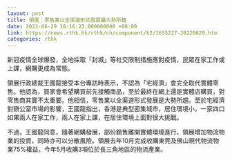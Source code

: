 ```yaml
---
layout: post
title: 領展：零售業以全渠道形式發展屬大勢所趨
date: 2022-06-29 10:16:23.000000000 +08:00
link: https://news.rthk.hk/rthk/ch/component/k2/1655227-20220629.htm
categories: rthk
---
```


新冠疫情全球爆發，全地採取「封城」等社交限制措施應對疫情，民眾在家工作或上課，網購更成為常態。

領展行政總裁王國龍接受本台專訪時表示，不認為「宅經濟」會完全取代實體零售。他認為，買家會希望購買前先接觸商品，至於最終在網上還是實體店購買，對零售商其實不太重要。他相信，零售業以全渠道形式發展是大勢所趨。至於宅經濟對辧公室市場的影響，王國龍指出，香港是典型密集城市，居住環境小，一家四口如果兩人在家工作，兩人在家上課，在居住環境上面對很大挑戰。

不過，王國龍同意，隨著網購發展，部份銷售離開實體環境進行，領展增加物流物業的投資，同時亦可以分散風險。領展去年10月完成收購東莞及佛山現代物流物業75%權益，今年5月收購3項位於長三角地區的物流產業。
